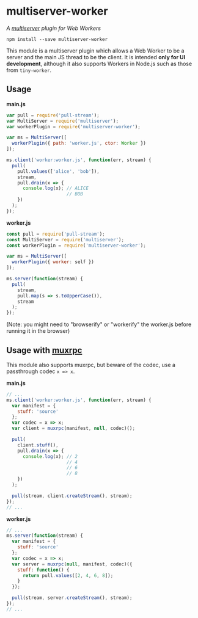 # multiserver-worker

_A [multiserver](https://github.com/ssbc/multiserver) plugin for Web Workers_

```
npm install --save multiserver-worker
```

This module is a multiserver plugin which allows a Web Worker to be a server and the main JS thread to be the client. It is intended **only for UI development**, although it also supports Workers in Node.js such as those from `tiny-worker`.

## Usage

**main.js**

```js
var pull = require('pull-stream');
var MultiServer = require('multiserver');
var workerPlugin = require('multiserver-worker');

var ms = MultiServer([
  workerPlugin({ path: 'worker.js', ctor: Worker })
]);

ms.client('worker:worker.js', function(err, stream) {
  pull(
    pull.values(['alice', 'bob']),
    stream,
    pull.drain(x => {
      console.log(x); // ALICE
                      // BOB
    })
  );
});
```

**worker.js**

```js
const pull = require('pull-stream');
const MultiServer = require('multiserver');
const workerPlugin = require('multiserver-worker');

var ms = MultiServer([
  workerPlugin({ worker: self })
]);

ms.server(function(stream) {
  pull(
    stream,
    pull.map(s => s.toUpperCase()),
    stream
  );
});
```

(Note: you might need to "browserify" or "workerify" the worker.js before running it in the browser)

## Usage with [muxrpc](https://github.com/ssbc/muxrpc)

This module also supports muxrpc, but beware of the codec, use a passthrough codec `x => x`.

**main.js**

```js
// ...
ms.client('worker:worker.js', function(err, stream) {
  var manifest = {
    stuff: 'source'
  };
  var codec = x => x;
  var client = muxrpc(manifest, null, codec)();

  pull(
    client.stuff(),
    pull.drain(x => {
      console.log(x); // 2
                      // 4
                      // 6
                      // 8
    })
  );

  pull(stream, client.createStream(), stream);
});
// ...
```

**worker.js**

```js
// ...
ms.server(function(stream) {
  var manifest = {
    stuff: 'source'
  };
  var codec = x => x;
  var server = muxrpc(null, manifest, codec)({
    stuff: function() {
      return pull.values([2, 4, 6, 8]);
    }
  });

  pull(stream, server.createStream(), stream);
});
// ...
```